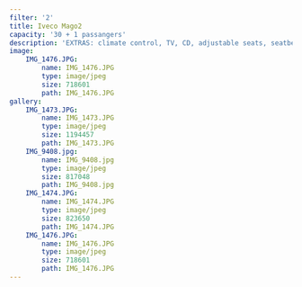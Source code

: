 ```yaml
---
filter: '2'
title: Iveco Mago2
capacity: '30 + 1 passangers'
description: 'EXTRAS: climate control, TV, CD, adjustable seats, seatbelt'
image:
    IMG_1476.JPG:
        name: IMG_1476.JPG
        type: image/jpeg
        size: 718601
        path: IMG_1476.JPG
gallery:
    IMG_1473.JPG:
        name: IMG_1473.JPG
        type: image/jpeg
        size: 1194457
        path: IMG_1473.JPG
    IMG_9408.jpg:
        name: IMG_9408.jpg
        type: image/jpeg
        size: 817048
        path: IMG_9408.jpg
    IMG_1474.JPG:
        name: IMG_1474.JPG
        type: image/jpeg
        size: 823650
        path: IMG_1474.JPG
    IMG_1476.JPG:
        name: IMG_1476.JPG
        type: image/jpeg
        size: 718601
        path: IMG_1476.JPG
---
```

